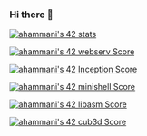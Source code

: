 ### Hi there 👋
[![ahammani's 42 stats](https://badge42.vercel.app/api/v2/cl8fydmkk00500gmeym4phwev/stats?cursusId=21&coalitionId=78)](https://github.com/JaeSeoKim/badge42)

[![ahammani's 42 webserv Score](https://badge42.vercel.app/api/v2/cl8fydmkk00500gmeym4phwev/project/2596641)](https://github.com/JaeSeoKim/badge42)

[![ahammani's 42 Inception Score](https://badge42.vercel.app/api/v2/cl8fydmkk00500gmeym4phwev/project/2569400)](https://github.com/JaeSeoKim/badge42)

[![ahammani's 42 minishell Score](https://badge42.vercel.app/api/v2/cl8fydmkk00500gmeym4phwev/project/2212006)](https://github.com/JaeSeoKim/badge42)

[![ahammani's 42 libasm Score](https://badge42.vercel.app/api/v2/cl8fydmkk00500gmeym4phwev/project/2166078)](https://github.com/JaeSeoKim/badge42)

[![ahammani's 42 cub3d Score](https://badge42.vercel.app/api/v2/cl8fydmkk00500gmeym4phwev/project/2083284)](https://github.com/JaeSeoKim/badge42)
<!--
**anouar-hammani/anouar-hammani** is a ✨ _special_ ✨ repository because its `README.md` (this file) appears on your GitHub profile.

Here are some ideas to get you started:

- 🔭 I’m currently working on ...
- 🌱 I’m currently learning ...
- 👯 I’m looking to collaborate on ...
- 🤔 I’m looking for help with ...
- 💬 Ask me about ...
- 📫 How to reach me: ...
- 😄 Pronouns: ...
- ⚡ Fun fact: ...
-->
